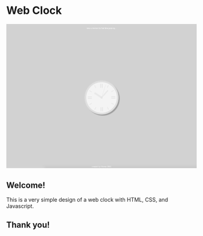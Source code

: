 # Web Clock

![Screen shot](images/web-clock.png)

## Welcome!

This is a very simple design of a web clock with HTML, CSS, and Javascript.

## Thank you!



